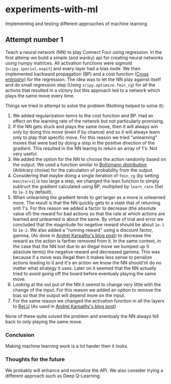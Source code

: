 # experiments-with-ml
Implementing and testing different approaches of machine learning

## Attempt number 1
Teach a neural network (NN) to play Connect Four using regression.
In the first attemp we build a simple (and wanky) api for creating neural networks using numpy matrices.
All activation functions were sigmoid (`scipy.special.expit`) and every layer had a bias node.
We then implemented backward propagation (BP) and a cost function ([Cross entrophy](https://en.wikipedia.org/wiki/Cross_entropy)) for the regression.
The idea was to let the NN play against itself and do small regression step (Using `scipy.optimize.fmin_cg`) for all the actions that resulted in a victory but this approach led to a network which plays the same move every time.

Things we tried in attempt to solve the problem (Nothing helped to solve it):
1. We added regularization temrs to the cost function and BP. Had an effect on the learning rate of the network but not particularly promising.
2. If the NN gets stuck and plays the same move, then it will always win only by doing this move (even if by chance) and so it will always learn only to play that specific move. For this reason we tried "unlearning" moves that were bad by doing a step in the positive direction of the gradient. This resulted in the NN learing to return an array of 1's. Not very useful.
3. We added the option for the NN to choose the action randomly based on the output. We used a function similar to [Boltzmann distribution](https://en.wikipedia.org/wiki/Boltzmann_distribution) (Arbitrary choise) for the calculation of probability from the output.
4. Considering that maybe doing a single iteration of `fmin_cg` (by setting `maxiter=1`) is too large a step, we changed the lean function to simply subtruct the gradient calculated using BP, multiplied by `learn_rate` (Set to `1e-3` by default).
5. When unlearning the gradient tends to get larger as a move is unlearned more. The result is that the NN quickly gets to a state that of returning onlt 1's. For this reason we added a factor to decrease (the absolute value of) the reward for bad actions so that the rate at which actions are learned and unlearned is about the same. By virtue of trial and error we concluded that the magnitude for negetive reward should be about `1e-1` to `1e-2`. We also added a "running reward" using a discount factor, gamma, (As done in [Andrej Karpathy's blog post](http://karpathy.github.io/2016/05/31/rl/)) to decrease the reward as the action is farther removed from it. In the same context, in the case that the NN lost due to an illegal move we bumped up (I absolute terms) the negative reward and decreased gamma. This was because if a move was illegal then it makes less sense to penalize actions leading to it and it's an action we know the NN should'nt do no matter what strategy it uses. Later on it seemed that the NN actually tried to avoid going off the board before eventualy playing the same move.
6. Looking at the out put of the NN it seemd to change very little with the change of the input. For this reason we added an option to remove the bias so that the output will depend more on the input.
7. For the same reason we changed the activation function in all the layers to [ReLU](https://en.wikipedia.org/wiki/Rectifier_(neural_networks)) (As used in [Andrej Karpathy's blog post](http://karpathy.github.io/2016/05/31/rl/))

None of these quite solved the problem and eventualy the NN always fell back to only playing the same move.

### Conclusion
Making machine learning work is a lot harder then it looks.

### Thoughts for the future
We probably will enhance and normalize the API.
We also consider trying a different approach such as Deep Q-Learning.
